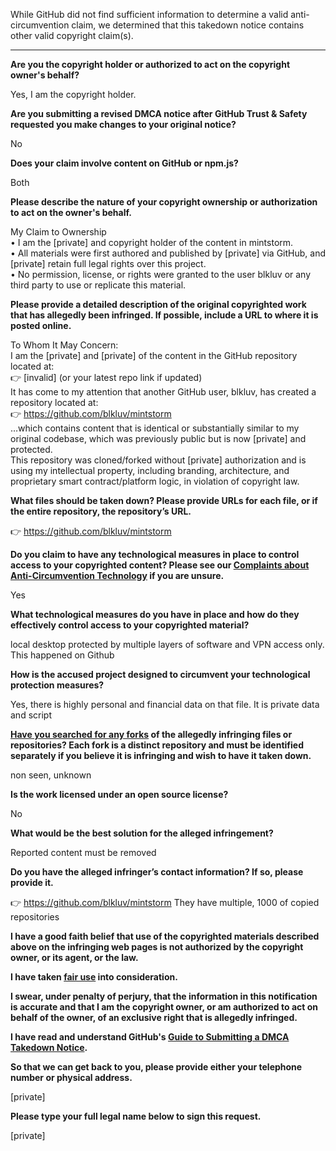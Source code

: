 While GitHub did not find sufficient information to determine a valid anti-circumvention claim, we determined that this takedown notice contains other valid copyright claim(s).

---

**Are you the copyright holder or authorized to act on the copyright owner's behalf?**

Yes, I am the copyright holder.

**Are you submitting a revised DMCA notice after GitHub Trust & Safety requested you make changes to your original notice?**

No

**Does your claim involve content on GitHub or npm.js?**

Both

**Please describe the nature of your copyright ownership or authorization to act on the owner's behalf.**

My Claim to Ownership  
• I am the [private] and copyright holder of the content in mintstorm.  
• All materials were first authored and published by [private] via GitHub, and [private] retain full legal rights over this project.  
• No permission, license, or rights were granted to the user blkluv or any third party to use or replicate this material.

**Please provide a detailed description of the original copyrighted work that has allegedly been infringed. If possible, include a URL to where it is posted online.**

To Whom It May Concern:  
I am the [private] and [private] of the content in the GitHub repository located at:  
👉 [invalid] (or your latest repo link if updated)  
It has come to my attention that another GitHub user, blkluv, has created a repository located at:  
👉 https://github.com/blkluv/mintstorm  
…which contains content that is identical or substantially similar to my original codebase, which was previously public but is now [private] and protected.  
This repository was cloned/forked without [private] authorization and is using my intellectual property, including branding, architecture, and proprietary smart contract/platform logic, in violation of copyright law.

**What files should be taken down? Please provide URLs for each file, or if the entire repository, the repository’s URL.**

👉 https://github.com/blkluv/mintstorm

**Do you claim to have any technological measures in place to control access to your copyrighted content? Please see our <a href="https://docs.github.com/articles/guide-to-submitting-a-dmca-takedown-notice#complaints-about-anti-circumvention-technology">Complaints about Anti-Circumvention Technology</a> if you are unsure.**

Yes

**What technological measures do you have in place and how do they effectively control access to your copyrighted material?**

local desktop protected by multiple layers of software and VPN access only. This happened on Github

**How is the accused project designed to circumvent your technological protection measures?**

Yes, there is highly personal and financial data on that file. It is private data and script

**<a href="https://docs.github.com/articles/dmca-takedown-policy#b-what-about-forks-or-whats-a-fork">Have you searched for any forks</a> of the allegedly infringing files or repositories? Each fork is a distinct repository and must be identified separately if you believe it is infringing and wish to have it taken down.**

non seen, unknown

**Is the work licensed under an open source license?**

No

**What would be the best solution for the alleged infringement?**

Reported content must be removed

**Do you have the alleged infringer’s contact information? If so, please provide it.**

👉 https://github.com/blkluv/mintstorm They have multiple, 1000 of copied repositories

**I have a good faith belief that use of the copyrighted materials described above on the infringing web pages is not authorized by the copyright owner, or its agent, or the law.**

**I have taken <a href="https://www.lumendatabase.org/topics/22">fair use</a> into consideration.**

**I swear, under penalty of perjury, that the information in this notification is accurate and that I am the copyright owner, or am authorized to act on behalf of the owner, of an exclusive right that is allegedly infringed.**

**I have read and understand GitHub's <a href="https://docs.github.com/articles/guide-to-submitting-a-dmca-takedown-notice/">Guide to Submitting a DMCA Takedown Notice</a>.**

**So that we can get back to you, please provide either your telephone number or physical address.**

[private]

**Please type your full legal name below to sign this request.**

[private]
